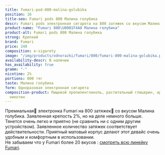 ```yaml
---
title: fumari-pod-800-malina-golubika
position: 16
title-seo: Fumari pods 800 Малина голубика
descr: Fumari pods электронная сигарета на 800 затяжек со вкусом Малина голубика
product-name: "Fumari 800\U0001F4A8 Малина голубика"
product-alt: Fumari pods 800 Малина голубика
strong: Крепкий
brand: Fumari
price: 240
composition: e-sigarety
image: "/img/products/odnorazki/fumari/800/fumari-800-malina-golubika.png"
availability-descr: В наличии
has_availability: true
gramm: "-"
nicotine: 2%
portions: 800 тяг
taste: Малина голубика
form: Одноразовая электронная сигарета
composition-product: Пищевой пропиленгликоль, растительный глицерин, ароматизатор,
  никотин
---
```


Премиальная🥇 электронка Fumari на 800 затяжек💨 со вкусом Малина голубика. Заявленная крепость 2%, но на деле немного больше. Тянется очень легко и приятно (не сравнить ни с одним другим устройством). Заявленное количество затяжек соответствует действительности. Приятный матовый корпус делают этот девайс очень удобным и комфортным в использовании.<br>
Не забываем что у Fumari более 20 вкусов : [смотреть всю линейку Fumari](/fumari).
